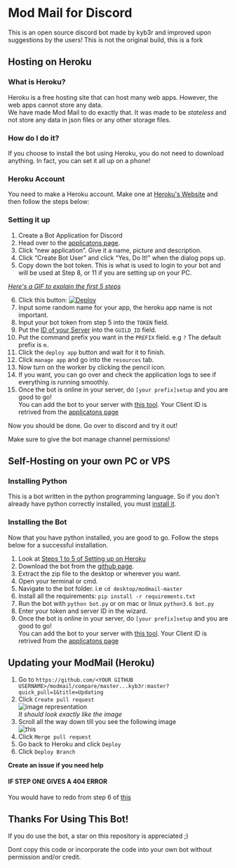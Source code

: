 # Mod Mail for Discord
This is an open source discord bot made by kyb3r and improved upon suggestions by the users! This is not the original build, this is a fork

## Hosting on Heroku
### What is Heroku?
Heroku is a free hosting site that can host many web apps. However, the web apps cannot store any data.    
We have made Mod Mail to do exactly that. It was made to be *stateless* and not store any data in json files or any other storage files.

### How do I do it? 
If you choose to install the bot using Heroku, you do not need to download anything. In fact, you can set it all up on a phone!    

### Heroku Account

You need to make a Heroku account. Make one at [Heroku's Website](https://heroku.com/) and then follow the steps below: 

### Setting it up

1. Create a Bot Application for Discord
2. Head over to the [applicatons page](https://discordapp.com/developers/applications/me).
3. Click “new application”. Give it a name, picture and description.
4. Click “Create Bot User” and click “Yes, Do It!” when the dialog pops up.
5. Copy down the bot token. This is what is used to login to your bot and will be used at Step 8, or 11 if you are setting up on your PC.

[*Here's a GIF to explain the first 5 steps*](https://i.imgur.com/Y2ouW7I.gif)

6. Click this button: [![Deploy](https://www.herokucdn.com/deploy/button.png)](https://heroku.com/deploy)
7. Input some random name for your app, the heroku app name is not important.
8. Input your bot token from step 5 into the `TOKEN` field.
7. Put the [ID of your Server](https://support.discordapp.com/hc/en-us/articles/206346498-Where-can-I-find-my-User-Server-Message-ID-) into the `GUILD_ID` field.
10. Put the command prefix you want in the `PREFIX` field. e.g `?` The default prefix is `m.`
11. Click the `deploy app` button and wait for it to finish.
12. Click `manage app` and go into the `resources` tab. 
13. Now turn on the worker by clicking the pencil icon.
14. If you want, you can go over and check the application logs to see if everything is running smoothly.
15. Once the bot is online in your server, do `[your prefix]setup` and you are good to go!    
You can add the bot to your server with [this tool](https://finitereality.github.io/permissions-calculator/?v=0). Your Client ID is retrived from the [applicatons page](https://discordapp.com/developers/applications/me)

Now you should be done. Go over to discord and try it out!

Make sure to give the bot manage channel permissions!

## Self-Hosting on your own PC or VPS    
### Installing Python

This is a bot written in the python programming language. So if you don't already have python correctly installed, you must [install it](http://www.ics.uci.edu/~pattis/common/handouts/pythoneclipsejava/python.html).

### Installing the Bot

Now that you have python installed, you are good to go. Follow the steps below for a successful installation.

1. Look at [Steps 1 to 5 of Setting up on Heroku](https://github.com/kyb3r/modmail/blob/master/README.md#setting-it-up)
6. Download the bot from the [github page](https://github.com/kyb3r/modmail/archive/master.zip).
7. Extract the zip file to the desktop or wherever you want.
8. Open your terminal or cmd.
9. Navigate to the bot folder. i.e `cd desktop/modmail-master`
10. Install all the requirements: `pip install -r requirements.txt`
11. Run the bot with `python bot.py` or on mac or linux `python3.6 bot.py`
12. Enter your token and server ID in the wizard.
13. Once the bot is online in your server, do `[your prefix]setup` and you are good to go!    
You can add the bot to your server with [this tool](https://finitereality.github.io/permissions-calculator/?v=0). Your Client ID is retrived from the [applicatons page](https://discordapp.com/developers/applications/me)

## Updating your ModMail (Heroku)
1. Go to `https://github.com/<YOUR GITHUB USERNAME>/modmail/compare/master...kyb3r:master?quick_pull=1&title=Updating`
2. Click `Create pull request`    
![image representation](https://i.imgur.com/iMpMxWF.png)    
*It should look exactly like the image*
3. Scroll all the way down till you see the following image    
![this](https://i.imgur.com/UbODNga.png)
4. Click `Merge pull request`
5. Go back to Heroku and click `Deploy`
6. Click `Deploy Branch`

**Create an issue if you need help**

#### IF STEP ONE GIVES A 404 ERROR
You would have to redo from step 6 of [this](https://github.com/kyb3r/modmail/#setting-it-up)

## Thanks For Using This Bot!

If you do use the bot, a star on this repository is appreciated ;)

Dont copy this code or incorporate the code into your own bot without permission and/or credit.

